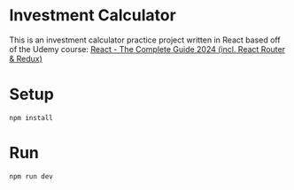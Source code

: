 # Investment Calculator
This is an investment calculator practice project written in React based off of the Udemy course: [React - The Complete Guide 2024 (incl. React Router & Redux)](https://www.udemy.com/course/react-the-complete-guide-incl-redux/)

# Setup
```
npm install
```

# Run
```
npm run dev
```
